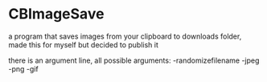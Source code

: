 # CBImageSave
a program that saves images from your clipboard to downloads folder, made this for myself but decided to publish it

there is an argument line, all possible arguments:
-randomizefilename
-jpeg
-png
-gif

